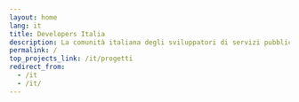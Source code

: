 ```yaml
---
layout: home
lang: it
title: Developers Italia
description: La comunità italiana degli sviluppatori di servizi pubblici
permalink: /
top_projects_link: /it/progetti
redirect_from:
  - /it
  - /it/
---
```

